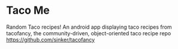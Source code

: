 # Taco Me
Random Taco recipes! An android app displaying taco recipes from tacofancy, the community-driven, object-oriented taco recipe repo https://github.com/sinker/tacofancy
